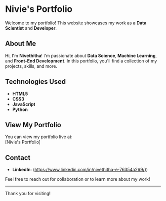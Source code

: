 # Nivie's Portfolio

Welcome to my portfolio! This website showcases my work as a **Data Scientist** and **Developer**.

## About Me

Hi, I'm **Nivethitha**! I'm passionate about **Data Science**, **Machine Learning**, and **Front-End Development**. In this portfolio, you'll find a collection of my projects, skills, and more.

## Technologies Used

- **HTML5**
- **CSS3**
- **JavaScript**
- **Python**

## View My Portfolio

You can view my portfolio live at:  
[Nivie's Portfolio]

## Contact
- **LinkedIn**: (https://www.linkedin.com/in/nivethitha-e-76354a269/))

Feel free to reach out for collaboration or to learn more about my work!

---

Thank you for visiting!
